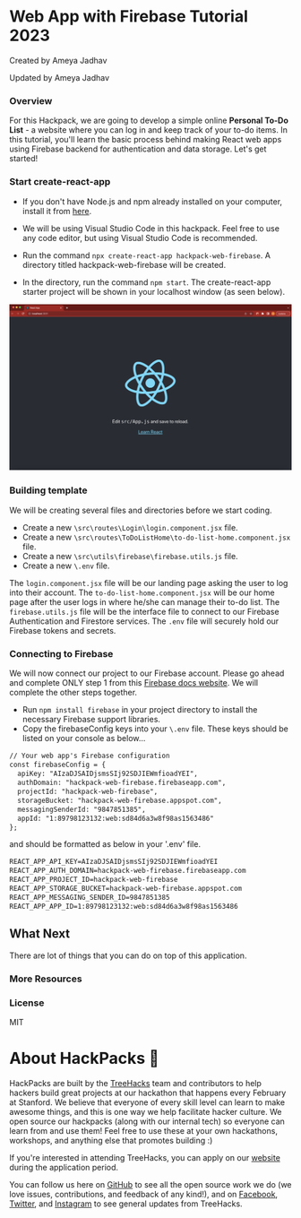 # Web App with Firebase Tutorial 2023
Created by Ameya Jadhav

Updated by Ameya Jadhav

### Overview
For this Hackpack, we are going to develop a simple online **Personal To-Do List** - a website where you can log in and keep track of your to-do items. In this tutorial, you'll learn the basic process behind making React web apps using Firebase backend for authentication and data storage. Let's get started!

### Start create-react-app
* If you don't have Node.js and npm already installed on your computer, install it from [here](https://docs.npmjs.com/downloading-and-installing-node-js-and-npm).

* We will be using Visual Studio Code in this hackpack. Feel free to use any code editor, but using Visual Studio Code is recommended.

* Run the command `npx create-react-app hackpack-web-firebase`. A directory titled hackpack-web-firebase will be created.

* In the directory, run the command `npm start`. The create-react-app starter project will be shown in your localhost window (as seen below).

![](/docs_assets/create-react-app.png)

### Building template

We will be creating several files and directories before we start coding.

* Create a new `\src\routes\Login\login.component.jsx` file.
* Create a new `\src\routes\ToDoListHome\to-do-list-home.component.jsx` file.
* Create a new `\src\utils\firebase\firebase.utils.js` file.
* Create a new `\.env` file.

The `login.component.jsx` file will be our landing page asking the user to log into their account. The `to-do-list-home.component.jsx` will be our home page after the user logs in where he/she can manage their to-do list. The `firebase.utils.js` file will be the interface file to connect to our Firebase Authentication and Firestore services. The `.env` file will securely hold our Firebase tokens and secrets.

### Connecting to Firebase

We will now connect our project to our Firebase account. Please go ahead and complete ONLY step 1 from this [Firebase docs website](https://firebase.google.com/docs/web/setup). We will complete the other steps together.

* Run `npm install firebase` in your project directory to install the necessary Firebase support libraries.
* Copy the firebaseConfig keys into your `\.env` file. These keys should be listed on your console as below...

```
// Your web app's Firebase configuration
const firebaseConfig = {
  apiKey: "AIzaDJSAIDjsmsSIj92SDJIEWmfioadYEI",
  authDomain: "hackpack-web-firebase.firebaseapp.com",
  projectId: "hackpack-web-firebase",
  storageBucket: "hackpack-web-firebase.appspot.com",
  messagingSenderId: "9847851385",
  appId: "1:89798123132:web:sd84d6a3w8f98as1563486"
};
```
and should be formatted as below in your '\.env' file.
```
REACT_APP_API_KEY=AIzaDJSAIDjsmsSIj92SDJIEWmfioadYEI
REACT_APP_AUTH_DOMAIN=hackpack-web-firebase.firebaseapp.com
REACT_APP_PROJECT_ID=hackpack-web-firebase
REACT_APP_STORAGE_BUCKET=hackpack-web-firebase.appspot.com
REACT_APP_MESSAGING_SENDER_ID=9847851385
REACT_APP_APP_ID=1:89798123132:web:sd84d6a3w8f98as1563486
```
## What Next

There are lot of things that you can do on top of this application.


### More Resources



### License
MIT

# About HackPacks 🌲

HackPacks are built by the [TreeHacks](https://www.treehacks.com/) team and contributors to help hackers build great projects at our hackathon that happens every February at Stanford. We believe that everyone of every skill level can learn to make awesome things, and this is one way we help facilitate hacker culture. We open source our hackpacks (along with our internal tech) so everyone can learn from and use them! Feel free to use these at your own hackathons, workshops, and anything else that promotes building :) 

If you're interested in attending TreeHacks, you can apply on our [website](https://www.treehacks.com/) during the application period.

You can follow us here on [GitHub](https://github.com/treehacks) to see all the open source work we do (we love issues, contributions, and feedback of any kind!), and on [Facebook](https://facebook.com/treehacks), [Twitter](https://twitter.com/hackwithtrees), and [Instagram](https://instagram.com/hackwithtrees) to see general updates from TreeHacks. 
